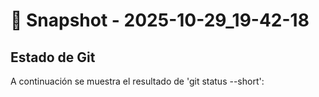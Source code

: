 # 📸 Snapshot - 2025-10-29_19-42-18

## Estado de Git
A continuación se muestra el resultado de 'git status --short':


